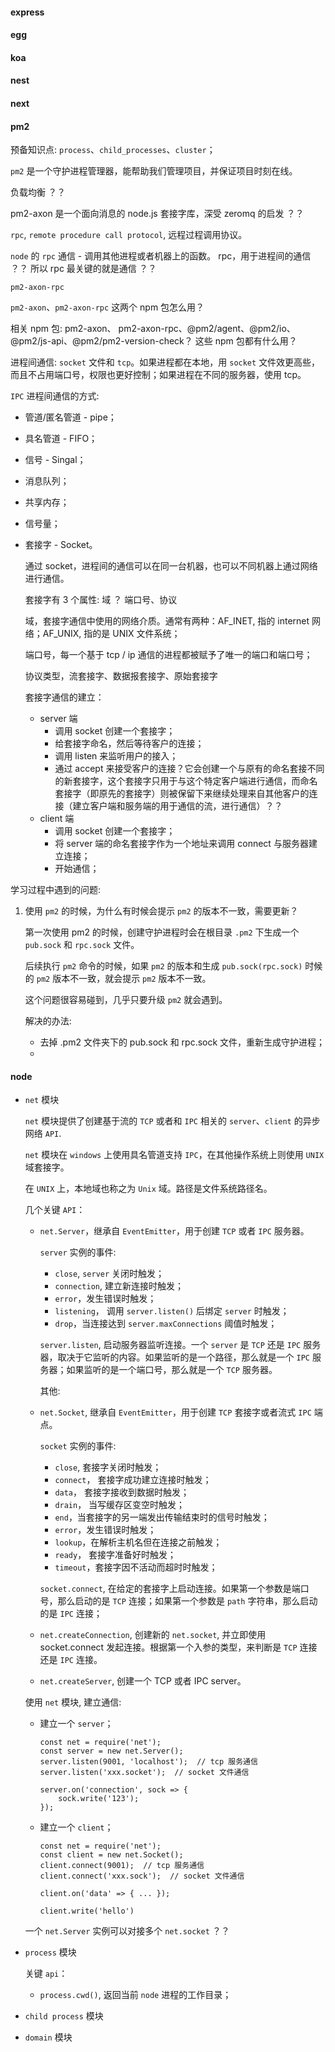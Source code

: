 #### express

#### egg

#### koa

#### nest

#### next

#### pm2

预备知识点: `process`、`child_processes`、`cluster`；

`pm2` 是一个守护进程管理器，能帮助我们管理项目，并保证项目时刻在线。

负载均衡 ？？

pm2-axon 是一个面向消息的 node.js 套接字库，深受 zeromq 的启发 ？？

`rpc`, `remote procedure call protocol`, 远程过程调用协议。

`node` 的 `rpc` 通信 - 调用其他进程或者机器上的函数。 rpc，用于进程间的通信 ？？ 所以 rpc 最关键的就是通信 ？？

`pm2-axon-rpc`

`pm2-axon`、`pm2-axon-rpc` 这两个 npm 包怎么用？

相关 npm 包: pm2-axon、 pm2-axon-rpc、@pm2/agent、@pm2/io、@pm2/js-api、@pm2/pm2-version-check？ 这些 npm 包都有什么用？

进程间通信: `socket` 文件和 `tcp`。如果进程都在本地，用 `socket` 文件效更高些，而且不占用端口号，权限也更好控制；如果进程在不同的服务器，使用 tcp。

`IPC` 进程间通信的方式:
- 管道/匿名管道 - pipe；
- 具名管道 - FIFO；
- 信号 - Singal；
- 消息队列；
- 共享内存；
- 信号量；
- 套接字 - Socket。
  
  通过 socket，进程间的通信可以在同一台机器，也可以不同机器上通过网络进行通信。

  套接字有 3 个属性: 域 ？ 端口号、协议

  域，套接字通信中使用的网络介质。通常有两种：AF_INET, 指的 internet 网络；AF_UNIX, 指的是 UNIX 文件系统；

  端口号，每一个基于 tcp / ip 通信的进程都被赋予了唯一的端口和端口号；

  协议类型，流套接字、数据报套接字、原始套接字

  套接字通信的建立：
  - server 端
    - 调用 socket 创建一个套接字；
    - 给套接字命名，然后等待客户的连接；
    - 调用 listen 来监听用户的接入；
    - 通过 accept 来接受客户的连接？它会创建一个与原有的命名套接不同的新套接字，这个套接字只用于与这个特定客户端进行通信，而命名套接字（即原先的套接字）则被保留下来继续处理来自其他客户的连接（建立客户端和服务端的用于通信的流，进行通信）？？
  - client 端
    - 调用 socket 创建一个套接字；
    - 将 server 端的命名套接字作为一个地址来调用 connect 与服务器建立连接；
    - 开始通信；


学习过程中遇到的问题:

1. 使用 `pm2` 的时候，为什么有时候会提示 `pm2` 的版本不一致，需要更新？

    第一次使用 pm2 的时候，创建守护进程时会在根目录 `.pm2` 下生成一个 `pub.sock` 和 `rpc.sock` 文件。

    后续执行 `pm2` 命令的时候，如果 `pm2` 的版本和生成 `pub.sock(rpc.sock)` 时候的 `pm2` 版本不一致，就会提示 `pm2` 版本不一致。

    这个问题很容易碰到，几乎只要升级 `pm2` 就会遇到。

    解决的办法:

    - 去掉 .pm2 文件夹下的 pub.sock 和 rpc.sock 文件，重新生成守护进程；
    - 









#### node

- `net` 模块

    `net` 模块提供了创建基于流的 `TCP` 或者和 `IPC` 相关的 `server`、`client` 的异步网络 `API`.

    `net` 模块在 `windows` 上使用具名管道支持 `IPC`，在其他操作系统上则使用 `UNIX` 域套接字。

    在 `UNIX` 上，本地域也称之为 `Unix` 域。路径是文件系统路径名。

    几个关键 `API`：
    - `net.Server`，继承自 `EventEmitter`，用于创建 `TCP` 或者 `IPC` 服务器。

        `server` 实例的事件:
        - `close`, `server` 关闭时触发；
        - `connection`, 建立新连接时触发；
        - `error`，发生错误时触发；
        - `listening`， 调用 `server.listen()` 后绑定 `server` 时触发；
        - `drop`，当连接达到 `server.maxConnections` 阈值时触发；

        `server.listen`, 启动服务器监听连接。一个 `server` 是 `TCP` 还是 `IPC` 服务器，取决于它监听的内容。如果监听的是一个路径，那么就是一个 `IPC` 服务器；如果监听的是一个端口号，那么就是一个 `TCP` 服务器。

        其他:
  
    - `net.Socket`, 继承自 `EventEmitter`，用于创建 `TCP` 套接字或者流式 `IPC` 端点。

        `socket` 实例的事件:
        - `close`, 套接字关闭时触发；
        - `connect`， 套接字成功建立连接时触发；
        - `data`， 套接字接收到数据时触发；
        - `drain`， 当写缓存区变空时触发；
        - `end`，当套接字的另一端发出传输结束时的信号时触发；
        - `error`，发生错误时触发；
        - `lookup`，在解析主机名但在连接之前触发；
        - `ready`， 套接字准备好时触发；
        - `timeout`，套接字因不活动而超时时触发；

        `socket.connect`, 在给定的套接字上启动连接。如果第一个参数是端口号，那么启动的是 `TCP` 连接；如果第一个参数是 `path` 字符串，那么启动的是 `IPC` 连接；

    - `net.createConnection`, 创建新的 `net.socket`, 并立即使用 socket.connect 发起连接。根据第一个入参的类型，来判断是 `TCP` 连接还是 `IPC` 连接。
    
    - `net.createServer`, 创建一个 TCP 或者 IPC server。

    使用 `net` 模块, 建立通信:
    - 建立一个 `server`；

        ```
        const net = require('net');
        const server = new net.Server();
        server.listen(9001, 'localhost');  // tcp 服务通信
        server.listen('xxx.socket');  // socket 文件通信

        server.on('connection', sock => {
            sock.write('123');
        });
        ```
    - 建立一个 `client`；

        ```
        const net = require('net');
        const client = new net.Socket();
        client.connect(9001);  // tcp 服务通信
        client.connect('xxx.sock');  // socket 文件通信

        client.on('data' => { ... });

        client.write('hello')
        ```

    一个 `net.Server` 实例可以对接多个 `net.socket` ？？

- `process` 模块

    关键 `api`：
    - `process.cwd()`, 返回当前 `node` 进程的工作目录；

- `child process` 模块

- `domain` 模块


